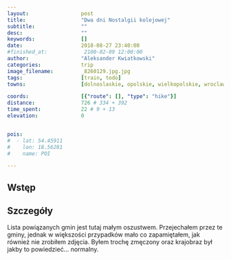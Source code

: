 ```yaml
---
layout:                 post
title:                  "Dwa dni Nostalgii kolejowej"
subtitle:               ""
desc:                   ""
keywords:               []
date:                   2018-08-27 23:40:00
#finished_at:            2100-02-09 12:00:00
author:                 "Aleksander Kwiatkowski"
categories:             trip
image_filename:         _8260129.jpg.jpg
tags:                   [train, todo]
towns:                  [dolnoslaskie, opolskie, wielkopolskie, wroclaw, siechnice, olawa, skarbimierz, brzeg, olszanka, lewin_brzeski, dabrowa_opolskie, komprachcice, opole, chrzastowice, ozimek, kolonowskie, dobrodzien, pawonkow, lubliniec, koszecin, kochanowice, herby, blachownia, czestochowa, redziny, klomnice, kruszyna, radomsko, dobryszyce, gomunice, kamiensk, gorzkowice, rozprza, piotrkow_trybunalski, moszczenica, czarnocin, bedkow, rokociny, koluszki, andrespol, lodz, ujazd, lubochnia, tomaszow_mazowiecki, inowlodz, pabianice, dobron, lask, zdunska_wola, sieradz, wroblew, blaszki, szczytniki, opatowek, kalisz, nowe_skalmierzyce, ostrow_wielkopolski, raszkow, pleszew, kotlin, jarocin, nowe_miasto_nad_warta, krzykosy, sroda_wielkopolska, kornik, poznan]

coords:                 [{"route": [], "type": "hike"}]
distance:               726 # 334 + 392
time_spent:             22 # 9 + 13
elevation:              0


pois:
#  - lat: 54.45911
#    lon: 18.56281
#    name: POI

---
```



## Wstęp

## Szczegóły

Lista powiązanych gmin jest tutaj małym oszustwem. Przejechałem przez te gminy,
jednak w większości przypadków mało co zapamiętałem, jak również nie zrobiłem zdjęcia.
Byłem trochę zmęczony oraz krajobraz był jakby to powiedzieć... normalny.
